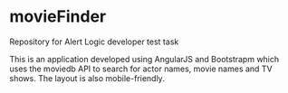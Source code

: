 # movieFinder
Repository for Alert Logic developer test task

This is an application developed using AngularJS and Bootstrapm which uses the moviedb API to search for actor names, movie names and TV shows. The layout is also mobile-friendly.